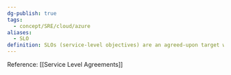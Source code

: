 ```yaml
---
dg-publish: true
tags:
  - concept/SRE/cloud/azure 
aliases:
  - SLO
definition: SLOs (service-level objectives) are an agreed-upon target within an SLA that must be achieved for each activity, function, and process to provide the best opportunity for customer success.
---
```

Reference: [[Service Level Agreements]]
